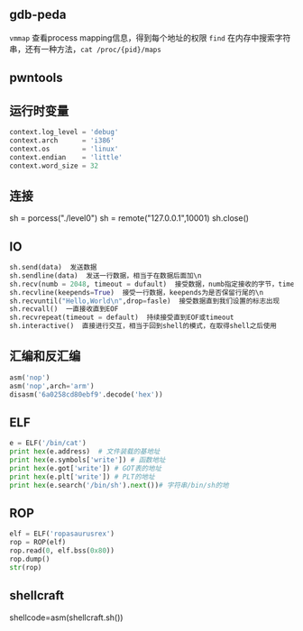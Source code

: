 ## gdb-peda
`vmmap`
查看process mapping信息，得到每个地址的权限
`find` 在内存中搜索字符串，还有一种方法，`cat /proc/{pid}/maps` 
## pwntools



## 运行时变量
```py
context.log_level = 'debug'
context.arch      = 'i386'
context.os        = 'linux'
context.endian    = 'little'
context.word_size = 32
```

## 连接
sh = porcess("./level0")
sh = remote("127.0.0.1",10001)
sh.close()  
## IO

```py
sh.send(data)  发送数据
sh.sendline(data)  发送一行数据，相当于在数据后面加\n
sh.recv(numb = 2048, timeout = dufault)  接受数据，numb指定接收的字节，timeout指定超时
sh.recvline(keepends=True)  接受一行数据，keepends为是否保留行尾的\n
sh.recvuntil("Hello,World\n",drop=fasle)  接受数据直到我们设置的标志出现
sh.recvall()  一直接收直到EOF
sh.recvrepeat(timeout = default)  持续接受直到EOF或timeout
sh.interactive()  直接进行交互，相当于回到shell的模式，在取得shell之后使用
```
##  汇编和反汇编

```py
asm('nop')
asm('nop',arch='arm')
disasm('6a0258cd80ebf9'.decode('hex'))
```

## ELF

```py
e = ELF('/bin/cat')
print hex(e.address)  # 文件装载的基地址
print hex(e.symbols['write']) # 函数地址
print hex(e.got['write']) # GOT表的地址
print hex(e.plt['write']) # PLT的地址
print hex(e.search('/bin/sh').next())# 字符串/bin/sh的地
```

## ROP

```py
elf = ELF('ropasaurusrex')
rop = ROP(elf)
rop.read(0, elf.bss(0x80))
rop.dump()
str(rop)
```

## shellcraft
shellcode=asm(shellcraft.sh())